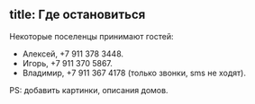 title: Где остановиться
---
Некоторые поселенцы принимают гостей:

- Алексей, +7 911 378 3448.
- Игорь, +7 911 370 5867.
- Владимир, +7 911 367 4178 (только звонки, sms не ходят).

PS: добавить картинки, описания домов.
